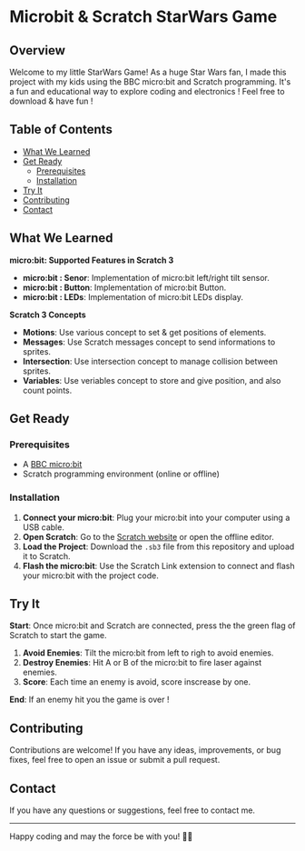 # Microbit & Scratch StarWars Game

## Overview

Welcome to my little StarWars Game! As a huge Star Wars fan, I made this project with my kids using the BBC micro:bit and Scratch programming. It's a fun and educational way to explore coding and electronics ! Feel free to download & have fun !

## Table of Contents

- [What We Learned](#what-we-learned)
- [Get Ready](#get-ready)
  - [Prerequisites](#prerequisites)
  - [Installation](#installation)
- [Try It](#try-it)
- [Contributing](#contributing)
- [Contact](#contact)

## What We Learned

**micro:bit: Supported Features in Scratch 3**
- **micro:bit : Senor**: Implementation of micro:bit left/right tilt sensor.
- **micro:bit : Button**: Implementation of micro:bit Button.
- **micro:bit : LEDs**: Implementation of micro:bit LEDs display.

**Scratch 3 Concepts**
- **Motions**: Use various concept to set & get positions of elements.
- **Messages**: Use Scratch messages concept to send informations to sprites.
- **Intersection**: Use intersection concept to manage collision between sprites.
- **Variables**: Use veriables concept to store and give position, and also count points.

## Get Ready

### Prerequisites

- A [BBC micro:bit](https://microbit.org/fr/)
- Scratch programming environment (online or offline)

### Installation

1. **Connect your micro:bit**: Plug your micro:bit into your computer using a USB cable.
2. **Open Scratch**: Go to the [Scratch website](https://scratch.mit.edu/) or open the offline editor.
3. **Load the Project**: Download the `.sb3` file from this repository and upload it to Scratch.
4. **Flash the micro:bit**: Use the Scratch Link extension to connect and flash your micro:bit with the project code.

## Try It

**Start**: Once micro:bit and Scratch are connected, press the the green flag of Scratch to start the game.

1. **Avoid Enemies**: Tilt the micro:bit from left to righ to avoid enemies.
2. **Destroy Enemies**: Hit A or B of the micro:bit to fire laser against enemies.
3. **Score**: Each time an enemy is avoid, score inscrease by one.

**End**: If an enemy hit you the game is over !

## Contributing

Contributions are welcome! If you have any ideas, improvements, or bug fixes, feel free to open an issue or submit a pull request.

## Contact

If you have any questions or suggestions, feel free to contact me. 

---

Happy coding and may the force be with you! 🚀✨